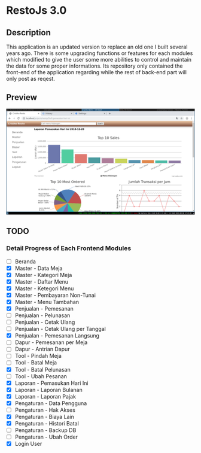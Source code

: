 # RestoJs 3.0

## Description
This application is an updated version to replace an old one I built several years ago. There is some upgrading functions or features for each modules which modified to give the user some more abilities to control and maintain the data for some proper informations. Its repository only contained the front-end of the application regarding while the rest of back-end part will only post as reqest.

## Preview
![screenshoot](img1.png)

## TODO
### Detail Progress of Each Frontend Modules
- [ ] Beranda 
- [x] Master - Data Meja
- [x] Master - Kategori Meja
- [x] Master - Daftar Menu
- [x] Master - Ketegori Menu
- [x] Master - Pembayaran Non-Tunai
- [x] Master - Menu Tambahan
- [x] Penjualan - Pemesanan
- [ ] Penjualan - Pelunasan
- [ ] Penjualan - Cetak Ulang
- [ ] Penjualan - Cetak Ulang per Tanggal
- [x] Penjualan - Pemesanan Langsung
- [ ] Dapur - Pemesanan per Meja
- [ ] Dapur - Antrian Dapur
- [ ] Tool - Pindah Meja
- [ ] Tool - Batal Meja
- [x] Tool - Batal Pelunasan
- [ ] Tool - Ubah Pesanan
- [x] Laporan - Pemasukan Hari Ini
- [x] Laporan - Laporan Bulanan
- [x] Laporan - Laporan Pajak
- [x] Pengaturan - Data Pengguna
- [ ] Pengaturan - Hak Akses
- [x] Pengaturan - Biaya Lain
- [x] Pengaturan - Histori Batal
- [ ] Pengaturan - Backup DB
- [ ] Pengaturan - Ubah Order
- [x] Login User